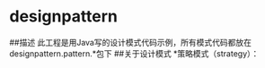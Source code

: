 # designpattern
##描述
	此工程是用Java写的设计模式代码示例，所有模式代码都放在designpattern.pattern.*包下
##关于设计模式
	*策略模式（strategy）：
